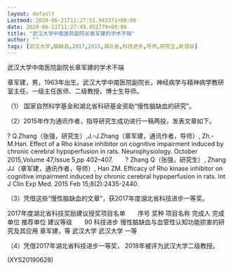 ```yaml
---
layout: default
Lastmod: 2020-06-21T11:27:51.943371+00:00
date: 2020-06-21T11:27:49.952779+00:00
title: "武汉大学中南医院副院长章军建的学术不端"
author: ""
tags: [武汉大学,脑缺血,2017,2015,湖北省,科技进步,导师,研究生,新语丝]
---
```


武汉大学中南医院副院长章军建的学术不端

章军建，男，1963年出生。武汉大学中南医院副院长，神经病学与精神病学教研室主任，一级主任医师、二级教授，博士生导师。

（1）	国家自然科学基金和湖北省科研基金资助“慢性脑缺血的研究”。

（2）2015年作为通讯作者，指导研究生成功进行一稿两投，发表文章如下。

?	Q.Zhang（张强，研究生）,J.-J.Zhang（章军建，通讯作者，导师）, Zh.-M.Han. Effect of a Rho kinase inhibitor on cognitive impairment induced by chronic cerebral hypoperfusion in rats. Neurophysiology. October 2015,Volume 47,Issue 5,pp 402–407.　　?	Zhang Q（张强，研究生）, Zhang JJ（章军建，通讯作者，导师）, Han ZM. Efficacy of Rho kinase inhibitor on cognitive impairment induced by chronic cerebral hypoperfusion in rats. Int J Clin Exp Med. 2015 Feb 15;8(2):2435-2440.

（3）凭借这些“慢性脑缺血的文章”，获2017年度湖北省科技进步一等奖。

2017年度湖北省科技奖励建议授奖项目名单　　序号	奖种	项目名称	完成人	完成单位	推荐单位	建议等级　　90	科技进步	慢性脑缺血与血管性认知功能损害的研究及其应用	章军建，等	武汉大学	武汉大学	一等

（4）凭借2017年湖北省科技进步一等奖， 2018年被评为武汉大学二级教授。

(XYS20190628)

